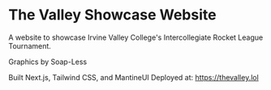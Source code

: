 # The Valley Showcase Website
A website to showcase Irvine Valley College's Intercollegiate Rocket League Tournament.

Graphics by Soap-Less

Built Next.js, Tailwind CSS, and MantineUI 
Deployed at: https://thevalley.lol
